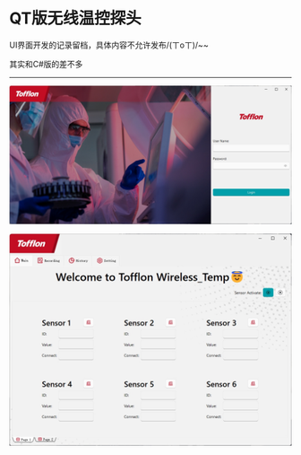 # QT版无线温控探头

UI界面开发的记录留档，具体内容不允许发布/(ㄒoㄒ)/~~

其实和C#版的差不多

***

![Login](image\presentation\Login.png)

![MainPage](image\presentation\main.png)